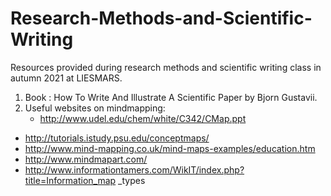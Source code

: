 # Research-Methods-and-Scientific-Writing
Resources provided during research methods and scientific writing class in autumn 2021 at LIESMARS.

1. Book : How To Write And Illustrate A Scientific Paper by Bjorn Gustavii.
2. Useful websites on mindmapping:
    * http://www.udel.edu/chem/white/C342/CMap.ppt
  * http://tutorials.istudy.psu.edu/conceptmaps/
  * http://www.mind-mapping.co.uk/mind-maps-examples/education.htm
  * http://www.mindmapart.com/
  * http://www.informationtamers.com/WikIT/index.php?title=Information_map _types

